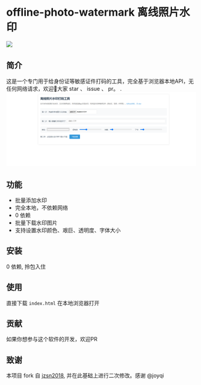 # offline-photo-watermark 离线照片水印

![](https://img.shields.io/github/stars/jzsn2018/offline-photo-watermark.svg)
## 简介
这是一个专门用于给身份证等敏感证件打码的工具，完全基于浏览器本地API，无任何网络请求，欢迎👏大家 star 、 issue 、 pr。
.
![img.png](snapshot/img.png)
## 功能
- 批量添加水印
- 完全本地，不依赖网络
- 0 依赖
- 批量下载水印图片
- 支持设置水印颜色、艰巨、透明度、字体大小
## 安装
0 依赖, 拎包入住
## 使用
直接下载 `index.html` 在本地浏览器打开
## 贡献
如果你想参与这个软件的开发，欢迎PR
## 致谢
本项目 fork 自 [jzsn2018](https://github.com/jzsn2018/offline-photo-watermark), 并在此基础上进行二次修改。感谢 @joyqi